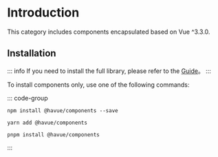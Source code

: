 # Introduction

This category includes components encapsulated based on Vue ^3.3.0.

## Installation

::: info
If you need to install the full library, please refer to the [Guide](/en/guide/)。
:::

To install components only, use one of the following commands:

::: code-group

```shell [npm]
npm install @havue/components --save
```

```shell [yarn]
yarn add @havue/components
```

```shell [pnpm]
pnpm install @havue/components
```

:::
